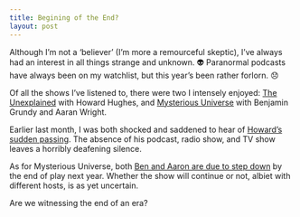 ```yaml
---
title: Begining of the End?
layout: post
---
```




Although I’m not a ‘believer’ (I’m more a remourceful skeptic), I’ve always had an interest in all things strange and unknown.&nbsp;👽 Paranormal podcasts have always been on my watchlist, but this year’s been rather forlorn.&nbsp;😞

Of all the shows I’ve listened to, there were two I intensely enjoyed: [The Unexplained](https://theunexplained.tv/) with Howard Hughes, and [Mysterious Universe](https://mysteriousuniverse.org/) with Benjamin Grundy and Aaran Wright.

Earlier last month, I was both shocked and saddened to hear of [Howard’s sudden passing](https://theunexplained.tv/episodes/an-important-update-about-howard-november-2024). The absence of his podcast, radio show, and TV show leaves a horribly deafening silence. 

As for Mysterious Universe, both [Ben and Aaron are due to step down](https://www.reddit.com/r/MysteriousUniverse/comments/1hd9ner/ben_and_aaron_are_retiring_as_mu_hosts/?rdt=46651) by the end of play next year. Whether the show will continue or not, albiet with different hosts, is as yet uncertain.

Are we witnessing the end of an era?

